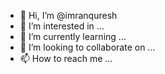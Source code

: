 - 👋 Hi, I’m @imranquresh
- 👀 I’m interested in ...
- 🌱 I’m currently learning ...
- 💞️ I’m looking to collaborate on ...
- 📫 How to reach me ...

<!---
imranquresh/imranquresh is a ✨ special ✨ repository because its `README.md` (this file) appears on your GitHub profile.
You can click the Preview link to take a look at your changes.
--->
